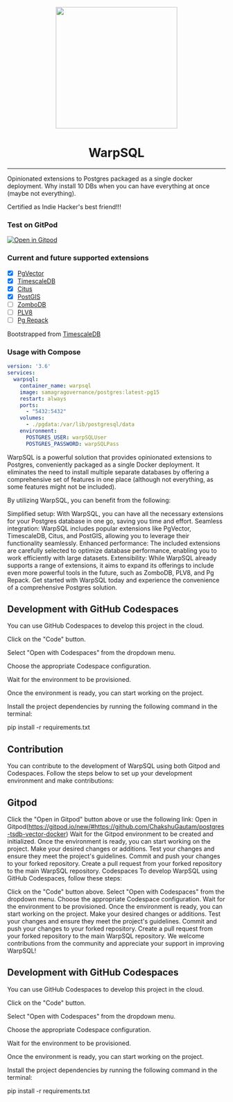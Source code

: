 <p align="center"><img align="center" width="280" height="280" src="./icon.jpeg"/></p>
<h1 align="center">WarpSQL</h3>
<hr>
Opinionated extensions to Postgres packaged as a single docker deployment. Why install 10 DBs when you can have everything at once (maybe not everything).

Certified as Indie Hacker's best friend!!!

### Test on GitPod
[![Open in Gitpod](https://gitpod.io/button/open-in-gitpod.svg)](https://gitpod.io/#https://github.com/ChakshuGautam/postgres-tsdb-vector-docker)

### Current and future supported extensions

- [x] [PgVector](https://github.com/pgvector/pgvector)
- [x] [TimescaleDB](https://github.com/timescale/timescaledb)
- [x] [Citus](https://www.citusdata.com/)
- [x] [PostGIS](https://postgis.net)
- [ ] [ZomboDB](https://github.com/zombodb/zombodb)
- [ ] [PLV8](https://github.com/plv8/plv8)
- [ ] [Pg Repack](https://github.com/reorg/pg_repack)

Bootstrapped from [TimescaleDB](https://github.com/timescale/timescaledb-docker)

### Usage with Compose

```yaml
version: '3.6'
services:
  warpsql:
    container_name: warpsql
    image: samagragovernance/postgres:latest-pg15
    restart: always
    ports:
      - "5432:5432"
    volumes:
      - ./pgdata:/var/lib/postgresql/data
    environment:
      POSTGRES_USER: warpSQLUser
      POSTGRES_PASSWORD: warpSQLPass
```

WarpSQL is a powerful solution that provides opinionated extensions to Postgres, conveniently packaged as a single Docker deployment. It eliminates the need to install multiple separate databases by offering a comprehensive set of features in one place (although not everything, as some features might not be included).

By utilizing WarpSQL, you can benefit from the following:

Simplified setup: With WarpSQL, you can have all the necessary extensions for your Postgres database in one go, saving you time and effort.
Seamless integration: WarpSQL includes popular extensions like PgVector, TimescaleDB, Citus, and PostGIS, allowing you to leverage their functionality seamlessly.
Enhanced performance: The included extensions are carefully selected to optimize database performance, enabling you to work efficiently with large datasets.
Extensibility: While WarpSQL already supports a range of extensions, it aims to expand its offerings to include even more powerful tools in the future, such as ZomboDB, PLV8, and Pg Repack.
Get started with WarpSQL today and experience the convenience of a comprehensive Postgres solution.


## Development with GitHub Codespaces

You can use GitHub Codespaces to develop this project in the cloud.

Click on the "Code" button.

Select "Open with Codespaces" from the dropdown menu.

Choose the appropriate Codespace configuration.

Wait for the environment to be provisioned.

Once the environment is ready, you can start working on the project.

Install the project dependencies by running the following command in the terminal:

pip install -r requirements.txt

## Contribution

You can contribute to the development of WarpSQL using both Gitpod and Codespaces. Follow the steps below to set up your development environment and make contributions:

## Gitpod

Click the "Open in Gitpod" button above or use the following link: Open in Gitpod(https://gitpod.io/new/#https://github.com/ChakshuGautam/postgres-tsdb-vector-docker)
Wait for the Gitpod environment to be created and initialized.
Once the environment is ready, you can start working on the project.
Make your desired changes or additions.
Test your changes and ensure they meet the project's guidelines.
Commit and push your changes to your forked repository.
Create a pull request from your forked repository to the main WarpSQL repository.
Codespaces
To develop WarpSQL using GitHub Codespaces, follow these steps:

Click on the "Code" button above.
Select "Open with Codespaces" from the dropdown menu.
Choose the appropriate Codespace configuration.
Wait for the environment to be provisioned.
Once the environment is ready, you can start working on the project.
Make your desired changes or additions.
Test your changes and ensure they meet the project's guidelines.
Commit and push your changes to your forked repository.
Create a pull request from your forked repository to the main WarpSQL repository.
We welcome contributions from the community and appreciate your support in improving WarpSQL!

## Development with GitHub Codespaces

You can use GitHub Codespaces to develop this project in the cloud.

Click on the "Code" button.

Select "Open with Codespaces" from the dropdown menu.

Choose the appropriate Codespace configuration.

Wait for the environment to be provisioned.

Once the environment is ready, you can start working on the project.

Install the project dependencies by running the following command in the terminal:

pip install -r requirements.txt

